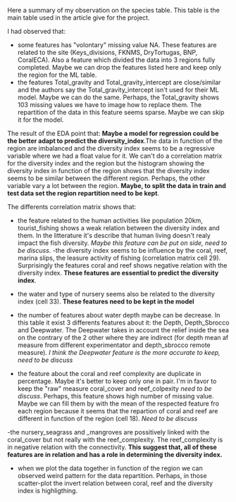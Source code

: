 Here a summary of my observation on the species table. This table is the main table used in the article give for the project. 

I had observed that:
- some features has "volontary" missing value NA. These features are related to the site (Keys_divisions, FKNMS, DryTortugas, BNP, CoralECA). Also a feature which divided the data into 3 regions fully completed. Maybe we can drop the features listed here and keep only the region for the ML table. 
- the features Total_gravity and Total_gravity_intercept are close/similar and the authors say the Total_gravity_intercept isn't used for their ML model. Maybe we can do the same. Perhaps, the Total_gravity shows 103 missing values we have to image how to replace them. The repartition of the data in this feature seems sparse. Maybe we can skip it for the model. 

The result of the EDA point that:
**Maybe a model for regression could be the better adapt to predict the diversity_index**.The data in function of the region are imbalanced and the diversity index seems to be a regressive variable where we had a float value for it. We can't do a correlation matrix for the diversity index and the region but the histogram showing the diversity index in function of the region shows that the diversity index seems to be similar between the different region. Perhaps, the other variable vary a lot between the region.  **Maybe, to split the data in train and test data set the region repartition need to be kept**.

The differents correlation matrix shows that:
- the feature related to the human activities like population 20km, tourist_fishing shows a weak relation between the diversity index and them. In the litterature it's describe that human living doesn't realy impact the fish diversity. *Maybe this feature can be put on side, need to be discuss*. 
-the diversity index seems to be influence by the coral, reef, marina slips, the leasure activity of fishing (correlation matrix cell 29). Surprisingly the features coral and reef shows negative relation with the diversity index. **These features are essential to predict the diversity index**. 
- the water and type of nursery seems also be related to the diversity index (cell 33). **These features need to be kept in the model** 
- the number of features about water depth maybe can be decrease. In this table it exist 3 differents features about it: the Depth, Depth_Sbrocco and Deepwater. The Deepwater takes in account the relief inside the sea on the contrary of the 2 other where they are indirect (for depth mean af measure from different experimentator and depth_sbrocco remote measure). *I think the Deepwater feature is the more accurate to keep, need to be discuss*

- the feature about the coral and reef complexity are duplicate in percentage. Maybe it's better to keep only one in pair. I'm in favor to keep the "raw" measure coral_cover and reef_colpexity *need to be discuss*. Perhaps, this feature shows high number of missing value. Maybe we can fill them by with the mean of the respected feature fro each region because it seems that the repartion of coral and reef are different in function of the region (cell 18). *Need to be discuss*

-the nursery_seagrass and _mangroves are possitively linked with the coral_cover but not really with the reef_complexity. The reef_complexity is in negative relation with the connectivity. **This suggest that, all of these features are in relation and has a role in determining the diversity index.**

- when we plot the data together in function of the region we can observed weird pattern for the data repartition. Perhaps, in those scatter-plot the invert relation between coral, reef and the diversity index is highligthing. 
